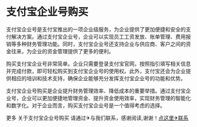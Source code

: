 # 支付宝企业号购买

支付宝企业号是支付宝推出的一项企业级服务，为企业提供了更加便捷和安全的支付解决方案。通过支付宝企业号，企业可以实现员工工资发放、账单管理、费用报销等多种财务管理功能。同时，支付宝企业号还支持企业与供应商、客户之间的资金往来，为企业的资金管理提供了更多的便利。

购买支付宝企业号非常简单。企业只需要登录支付宝官网，按照指引填写相关信息并完成付款，即可轻松购买到支付宝企业号的使用权。此外，支付宝还会为企业提供相应的培训和技术支持，确保企业能够充分发挥支付宝企业号的功能和优势。

支付宝企业号购买是企业提升财务管理效率、降低成本的重要举措。通过支付宝企业号，企业可以更加便捷地管理资金、提升资金使用效率，实现财务管理的智能化和数字化。对于企业而言，购买支付宝企业号是一个值得考虑的选择。

更多 关于支付宝企业号购买 请通过✈与我们联系，感谢阅读,谢谢！[点这里✈联系](https://ads.k02.cc)